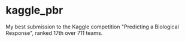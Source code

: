 kaggle_pbr
==========

My best submission to the Kaggle competition "Predicting a Biological Response", ranked 17th over 711 teams.